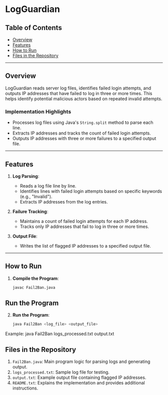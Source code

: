 # LogGuardian
## Table of Contents
- [Overview](#overview)
- [Features](#features)
- [How to Run](#how-to-run)
- [Files in the Repository](#files-in-the-repository)

---

## Overview

LogGuardian reads server log files, identifies failed login attempts, and outputs IP addresses that have failed to log in three or more times. This helps identify potential malicious actors based on repeated invalid attempts.

### Implementation Highlights

- Processes log files using Java's `String.split` method to parse each line.
- Extracts IP addresses and tracks the count of failed login attempts.
- Outputs IP addresses with three or more failures to a specified output file.

---

## Features

1. **Log Parsing**:
   - Reads a log file line by line.
   - Identifies lines with failed login attempts based on specific keywords (e.g., "Invalid").
   - Extracts IP addresses from the log entries.

2. **Failure Tracking**:
   - Maintains a count of failed login attempts for each IP address.
   - Tracks only IP addresses that fail to log in three or more times.

3. **Output File**:
   - Writes the list of flagged IP addresses to a specified output file.

---

## How to Run

1. **Compile the Program**:
   ```bash
   javac Fail2Ban.java
## Run the Program

2. **Run the Program**:
   ```bash
   java Fail2Ban <log_file> <output_file>
Example:
java Fail2Ban logs_processed.txt output.txt

## Files in the Repository

1. `Fail2Ban.java`: Main program logic for parsing logs and generating output.
2. `logs_processed.txt`: Sample log file for testing.
3. `output.txt`: Example output file containing flagged IP addresses.
4. `README.txt`: Explains the implementation and provides additional instructions.
